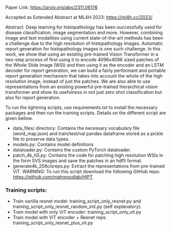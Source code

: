 Paper Link: https://arxiv.org/abs/2311.06176

Accepted as Extended Abstract at ML4H 2023: https://ml4h.cc/2023/

Abstract:
Deep learning for histopathology has been successfully used for disease classification, image segmentation and more. However, combining image and text modalities using current state-of-the-art methods has been a challenge due to the high resolution of histopathology images. Automatic report generation for histopathology images is one such challenge. In this work, we show that using an existing pre-trained Vision Transformer in a two-step process of first using it to encode 4096x4096 sized patches of the Whole Slide Image (WSI) and then using it as the encoder and an LSTM decoder for report generation, we can build a fairly performant and portable report generation mechanism that takes into account the whole of the high resolution image, instead of just the patches. We are also able to use representations from an existing powerful pre-trained hierarchical vision transformer and show its usefulness in not just zero shot classification but also for report generation.


To run the lightning scripts, use requirements.txt to install the necessary packages and then run the training scripts. Details on the different script are given bellow.

- data_files/ directory: Contains the necessary vocabulary file (word_map.json) and train/test/val pandas dataframe stored as a pickle file to preserve data types.
- models.py: Contains model definitions
- dataloader.py: Contains the custom PyTorch dataloader.
- patch_4k_h5.py: Contains the code for patching high resolution WSIs in the form SVS images and save the patches in an hdf5 format.
- generate4k_256clsreps.py: Extract the representations from pre-trained ViT. WARNING: To run this script download the following GitHub repo: https://github.com/mahmoodlab/HIPT


### Training scripts:

- Train vanilla resnet model: training_script_only_resnet.py and training_script_only_resnet_random_init.py (self explanatory).
- Train model with only ViT encoder: training_script_only_vit.py
- Train model with ViT encoder + Resnet reps: training_script_only_resnet_plus_vit.py